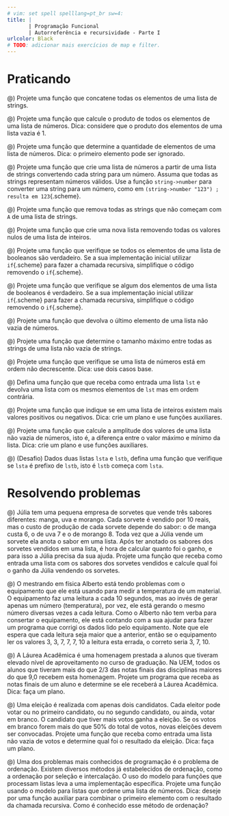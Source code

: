 ```yaml
---
# vim: set spell spelllang=pt_br sw=4:
title: |
       | Programação Funcional
       | Autorreferência e recursividade - Parte I
urlcolor: Black
# TODO: adicionar mais exercícios de map e filter.
---
```


# Praticando

<!-- Básico - reduce -->

@) Projete uma função que concatene todas os elementos de uma lista de strings.

@) Projete uma função que calcule o produto de todos os elementos de uma lista de números. Dica: considere que o produto dos elementos de uma lista vazia é 1.

@) Projete uma função que determine a quantidade de elementos de uma lista de números. Dica: o primeiro elemento pode ser ignorado.


<!-- Básico - map -->

@) Projete uma função que crie uma lista de números a partir de uma lista de strings convertendo cada string para um número. Assuma que todas as strings representam números válidos. Use a função `string->number` para converter uma string para um número, como em `(string->number "123") ; resulta em 123`{.scheme}.


<!-- Básico - filter -->

@) Projete uma função que remova todas as strings que não começam com `A` de uma lista de strings.

@) Projete uma função que crie uma nova lista removendo todas os valores nulos de uma lista de inteiros.


<!-- Processamento parcial -->

@) Projete uma função que verifique se todos os elementos de uma lista de booleanos são verdadeiro. Se a sua implementação inicial utilizar `if`{.scheme} para fazer a chamada recursiva, simplifique o código removendo o `if`{.scheme}.

@) Projete uma função que verifique se algum dos elementos de uma lista de booleanos é verdadeiro. Se a sua implementação inicial utilizar `if`{.scheme} para fazer a chamada recursiva, simplifique o código removendo o `if`{.scheme}.


<!-- Ajuste caso base -->

@) Projete uma função que devolva o último elemento de uma lista não vazia de números.

@) Projete uma função que determine o tamanho máximo entre todas as strings de uma lista não vazia de strings.

@) Projete uma função que verifique se uma lista de números está em ordem não decrescente. Dica: use dois casos base.


<!-- Funções auxiliares - plano -->

@) Defina uma função que que receba como entrada uma lista `lst` e devolva uma lista com os mesmos elementos de `lst` mas em ordem contrária.

@) Projete uma função que indique se em uma lista de inteiros existem mais valores positivos ou negativos. Dica: crie um plano e use funções auxiliares.

@) Projete uma função que calcule a amplitude dos valores de uma lista não vazia de números, isto é, a diferença entre o valor máximo e mínimo da lista. Dica: crie um plano e use funções auxiliares.

<!-- Desafio - processamento simultâneo -->

@) (Desafio) Dados duas listas `lsta` e `lstb`, defina uma função que verifique se `lsta` é prefixo de `lstb`, isto é `lstb` começa com `lsta`.


# Resolvendo problemas

@) Júlia tem uma pequena empresa de sorvetes que vende três sabores diferentes: manga, uva e morango. Cada sorvete é vendido por 10 reais, mas o custo de produção de cada sorvete depende do sabor: o de manga custa 6, o de uva 7 e o de morango 8. Toda vez que a Júlia vende um sorvete ela anota o sabor em uma lista. Após ter anotado os sabores dos sorvetes vendidos em uma lista, é hora de calcular quanto foi o ganho, e para isso a Júlia precisa da sua ajuda. Projete uma função que receba como entrada uma lista com os sabores dos sorvetes vendidos e calcule qual foi o ganho da Júlia vendendo os sorvetes.

@) O mestrando em física Alberto está tendo problemas com o equipamento que ele está usando para medir a temperatura de um material. O equipamento faz uma leitura a cada 10 segundos, mas ao invés de gerar apenas um número (temperatura), por vez, ele está gerando o mesmo número diversas vezes a cada leitura. Como o Alberto não tem verba para consertar o equipamento, ele está contando com a sua ajudar para fazer um programa que corrigi os dados lido pelo equipamento. Note que ele espera que cada leitura seja maior que a anterior, então se o equipamento ler os valores 3, 3, 7, 7, 7, 10 a leitura esta errada, o correto seria 3, 7, 10.


<!-- Funções auxiliares - plano -->

@) A Láurea Acadêmica é uma homenagem prestada a alunos que tiveram elevado nível de aproveitamento no curso de graduação. Na UEM, todos os alunos que tiveram mais do que 2/3 das notas finais das disciplinas maiores do que 9,0 recebem esta homenagem. Projete um programa que receba as notas finais de um aluno e determine se ele receberá a Láurea Acadêmica. Dica: faça um plano.

@) Uma eleição é realizada com apenas dois candidatos. Cada eleitor pode votar ou no primeiro candidato, ou no segundo candidato, ou ainda, votar em branco. O candidato que tiver mais votos ganha a eleição. Se os votos em branco forem mais do que 50% do total de votos, novas eleições devem ser convocadas. Projete uma função que receba como entrada uma lista não vazia de votos e determine qual foi o resultado da eleição. Dica: faça um plano.

@) Uma dos problemas mais conhecidos de programação é o problema de ordenação. Existem diversos métodos já estabelecidos de ordenação, como a ordenação por seleção e intercalação. O uso do modelo para funções que processam listas leva a uma implementação específica. Projete uma função usando o modelo para listas que ordene uma lista de números. Dica: deseje por uma função auxiliar para combinar o primeiro elemento com o resultado da chamada recursiva. Como é conhecido esse método de ordenação?
